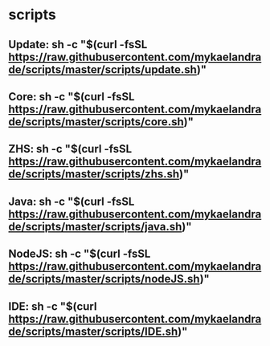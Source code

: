 # scripts

## Update: sh -c "$(curl -fsSL https://raw.githubusercontent.com/mykaelandrade/scripts/master/scripts/update.sh)"
## Core: sh -c "$(curl -fsSL https://raw.githubusercontent.com/mykaelandrade/scripts/master/scripts/core.sh)"
## ZHS: sh -c "$(curl -fsSL https://raw.githubusercontent.com/mykaelandrade/scripts/master/scripts/zhs.sh)"
##  Java: sh -c "$(curl -fsSL https://raw.githubusercontent.com/mykaelandrade/scripts/master/scripts/java.sh)"
##  NodeJS: sh -c "$(curl -fsSL https://raw.githubusercontent.com/mykaelandrade/scripts/master/scripts/nodeJS.sh)"
##  IDE: sh -c "$(curl https://raw.githubusercontent.com/mykaelandrade/scripts/master/scripts/IDE.sh)"

